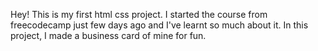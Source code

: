 Hey! This is my first html css project. I started the course from freecodecamp just few days ago and I've learnt so much about it. 
In this project, I made a business card of mine for fun.
